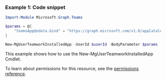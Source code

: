 ### Example 1: Code snippet

```powershellImport-Module Microsoft.Graph.Teams

$params = @{
	"teamsApp@odata.bind" = "https://graph.microsoft.com/v1.0/appCatalogs/teamsApps/12345678-9abc-def0-123456789a"
}

New-MgUserTeamworkInstalledApp -UserId $userId -BodyParameter $params
```
This example shows how to use the New-MgUserTeamworkInstalledApp Cmdlet.
To learn about permissions for this resource, see the [permissions reference](/graph/permissions-reference).

